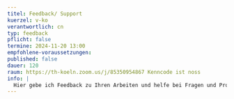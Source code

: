 ```yaml
---
titel: Feedback/ Support
kuerzel: v-ko
verantwortlich: cn
typ: feedback
pflicht: false
termine: 2024-11-20 13:00
empfohlene-voraussetzungen:
published: false
dauer: 120
raum: https://th-koeln.zoom.us/j/85350954867 Kenncode ist noss
info: |
  Hier gebe ich Feedback zu Ihren Arbeiten und helfe bei Fragen und Problemen, soweit ich es kann ;)
---
```

